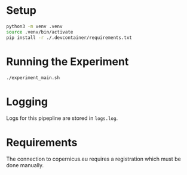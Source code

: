 # Setup

```bash
python3 -m venv .venv
source .venv/bin/activate
pip install -r ./.devcontainer/requirements.txt
```


# Running the Experiment
    
```bash
./experiment_main.sh
```


# Logging

Logs for this pipepline are stored in ```logs.log```.


# Requirements

The connection to copernicus.eu requires a registration which must be done manually.